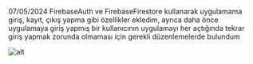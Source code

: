 

07/05/2024
FirebaseAuth ve FirebaseFirestore kullanarak uygulamama giriş, kayıt, çıkış yapma gibi özellikler ekledim, ayrıca daha önce uygulamaya giriş yapmış bir kullanıcının uygulamayı her açtığında tekrar giriş yapmak zorunda olmaması için gerekli düzenlemelerde bulundum


![alt](https://en.m.wikipedia.org/wiki/File:Facebook_Logo_2023.png)